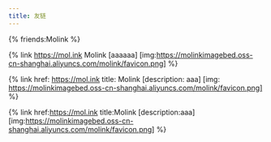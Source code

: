 ```yaml
---
title: 友链
---
```


{% friends:Molink %}

{% link https://mol.ink Molink [aaaaaa] [img:https://molinkimagebed.oss-cn-shanghai.aliyuncs.com/molink/favicon.png] %}

{% link href: https://mol.ink title: Molink [description: aaa] [img: https://molinkimagebed.oss-cn-shanghai.aliyuncs.com/molink/favicon.png] %}

{% link href:https://mol.ink title:Molink [description:aaa] [img:https://molinkimagebed.oss-cn-shanghai.aliyuncs.com/molink/favicon.png] %}
